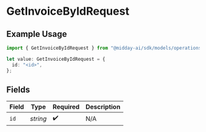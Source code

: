 # GetInvoiceByIdRequest

## Example Usage

```typescript
import { GetInvoiceByIdRequest } from "@midday-ai/sdk/models/operations";

let value: GetInvoiceByIdRequest = {
  id: "<id>",
};
```

## Fields

| Field              | Type               | Required           | Description        |
| ------------------ | ------------------ | ------------------ | ------------------ |
| `id`               | *string*           | :heavy_check_mark: | N/A                |